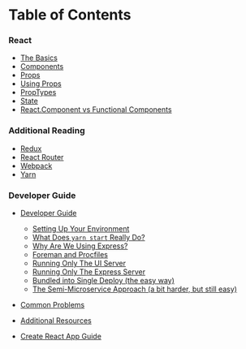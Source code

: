 # Table of Contents

### React

* [The Basics](docs/react/the-basics.md)
* [Components](docs/react/components.md)
* [Props](docs/react/props.md)
* [Using Props](docs/react/using-props.md)
* [PropTypes](docs/react/proptypes.md)
* [State](docs/react/state.md)
* [React.Component vs Functional Components](docs/react/react-component-vs-functional-component.md)

### Additional Reading

* [Redux](docs/additional-reading/redux.md)
* [React Router]()
* [Webpack]()
* [Yarn]()

### Developer Guide

* [Developer Guide](docs/developer-guide/README.md)
    * [Setting Up Your Environment](docs/developer-guide/setting-up-your-environment.md)
    * [What Does `yarn start` Really Do?](docs/developer-guide/yarn-start.md)
    * [Why Are We Using Express?](docs/developer-guide/express-usage.md)
    * [Foreman and Procfiles](docs/developer-guide/foreman-and-procfiles.md)
    * [Running Only The UI Server](docs/developer-guide/running-the-ui-server.md)
    * [Running Only The Express Server](docs/developer-guide/running-the-express-server.md)
    * [Bundled into Single Deploy (the easy way)](docs/developer-guide/bundled-deployment.md)
    * [The Semi-Microservice Approach (a bit harder, but still easy)](docs/developer-guide/semi-microservice-deployment.md)

* [Common Problems](docs/common-problems.md)
* [Additional Resources](docs/additional-resources.md)
* [Create React App Guide](docs/create-react-app-readme.md)